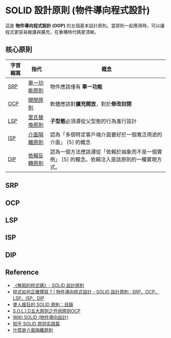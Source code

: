 # SOLID 設計原則 (物件導向程式設計)
這是 **物件導向程式設計 (OOP)** 的五個基本設計原則。當原則一起應用時，可以讓程式更容易維護與擴充，在重構時代碼更清晰。
## 核心原則
|字首縮寫|	指代 | 	概念 |
|-|-|-|
|[SRP](#srp)|	[單一功能原則](#srp) | 	物件應該僅有 **單一功能** |
|[OCP](#ocp)|	[開閉原則](#ocp) | 軟體應該對**擴充開放**，對於**修改封閉** |
|[LSP](#lsp)|	[里氏替換原則](#lsp) | 	**子型態**必須遵從父型態的行為進行設計|
|[ISP](#isp)|	[介面隔離原則](#isp) | 	認為「多個特定客戶端介面要好於一個寬泛用途的介面」 [5] 的概念|
|[DIP](#dip)|	[依賴反轉原則](#dip) | 	認為一個方法應該遵從「依賴於抽象而不是一個實例」 [5] 的概念。依賴注入是該原則的一種實現方式。|


## SRP

## OCP

## LSP

## ISP

## DIP
## Reference
- [《無瑕的程式碼》- SOLID 設計原則](https://medium.com/jason-read/%E7%84%A1%E6%9A%87%E7%9A%84%E7%A8%8B%E5%BC%8F%E7%A2%BC-solid-%E8%A8%AD%E8%A8%88%E5%8E%9F%E5%89%87-c57489d4dcc4)
- [程式如何正確撰寫 ? | 物件導向程式設計 - SOLID 設計原則 : SRP、OCP、LSP、ISP、DIP](https://devs.tw/post/439)
- [使人瘋狂的 SOLID 原則：目錄
](https://medium.com/%E7%A8%8B%E5%BC%8F%E6%84%9B%E5%A5%BD%E8%80%85/%E4%BD%BF%E4%BA%BA%E7%98%8B%E7%8B%82%E7%9A%84-solid-%E5%8E%9F%E5%89%87-%E7%9B%AE%E9%8C%84-b33fdfc983ca)
- [S.O.L.I.D五大原则之开闭原则OCP](https://www.kancloud.cn/kancloud/deep-understand-javascript/43733)
- [WIKI SOLID (物件導向設計)](https://zh.wikipedia.org/wiki/SOLID_(%E9%9D%A2%E5%90%91%E5%AF%B9%E8%B1%A1%E8%AE%BE%E8%AE%A1))
- [知乎 SOLID 原则实践篇](https://zhuanlan.zhihu.com/p/380550887)
- [什麼是介面隔離原則
](https://tso1158687.github.io/blog/2021/01/11/2020ithomed19/)